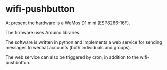 # wifi-pushbutton

At present the hardware is a WeMos D1 mini (ESP8266-16F).

The firmware uses Arduino libraries.

The software is written in python and implements a web service for sending messages to wechat accounts (both individuals and groups).

The web service can also be triggered by cron, in addition to the wifi-pushbotton.

